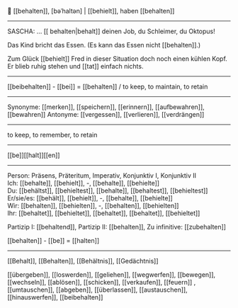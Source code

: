 🧠 [[behalten]], [bəˈhaltən] | [[behielt]], haben [[behalten]]

---
SASCHA: … [[ behalten|behalt]] deinen Job, du Schleimer, du Oktopus!  

Das Kind bricht das Essen. (Es kann das Essen nicht [[behalten]].)

Zum Glück [[behielt]] Fred in dieser Situation doch noch einen kühlen Kopf. Er blieb ruhig stehen und [[tat]] einfach nichts. 

---
[[beibehalten]] - [[bei]] = [[behalten]] / to keep, to maintain, to retain

---
Synonyme: [[merken]], [[speichern]], [[erinnern]], [[aufbewahren]], [[bewahren]]
Antonyme: [[vergessen]], [[verlieren]], [[verdrängen]]

---
to keep, to remember, to retain

---
[[be]][[halt]][[en]]

---

Person: Präsens, Präteritum, Imperativ, Konjunktiv I, Konjunktiv II  
Ich: [[behalte]], [[behielt]], -, [[behalte]], [[behielte]]  
Du: [[behältst]], [[behieltest]], [[behalte]], [[behaltest]], [[behieltest]]  
Er/sie/es: [[behält]], [[behielt]], -, [[behalte]], [[behielte]]  
Wir: [[behalten]], [[behielten]], -, [[behalten]], [[behielten]]  
Ihr: [[behaltet]], [[behieltet]], [[behaltet]], [[behaltet]], [[behieltet]]  

Partizip I: [[behaltend]], 
Partizip II: [[behalten]], 
Zu infinitive: [[zubehalten]]

[[behalten]] - [[be]] = [[halten]]

---
[[Behalt]], [[Behalten]], [[Behältnis]], [[Gedächtnis]]


[[übergeben]], [[loswerden]], [[geliehen]], [[wegwerfen]], [[bewegen]], [[wechseln]], [[ablösen]], [[schicken]], [[verkaufen]], [[feuern]]
, [[umtauschen]], [[abgeben]], [[überlassen]], [[austauschen]], [[hinauswerfen]], [[beibehalten]]